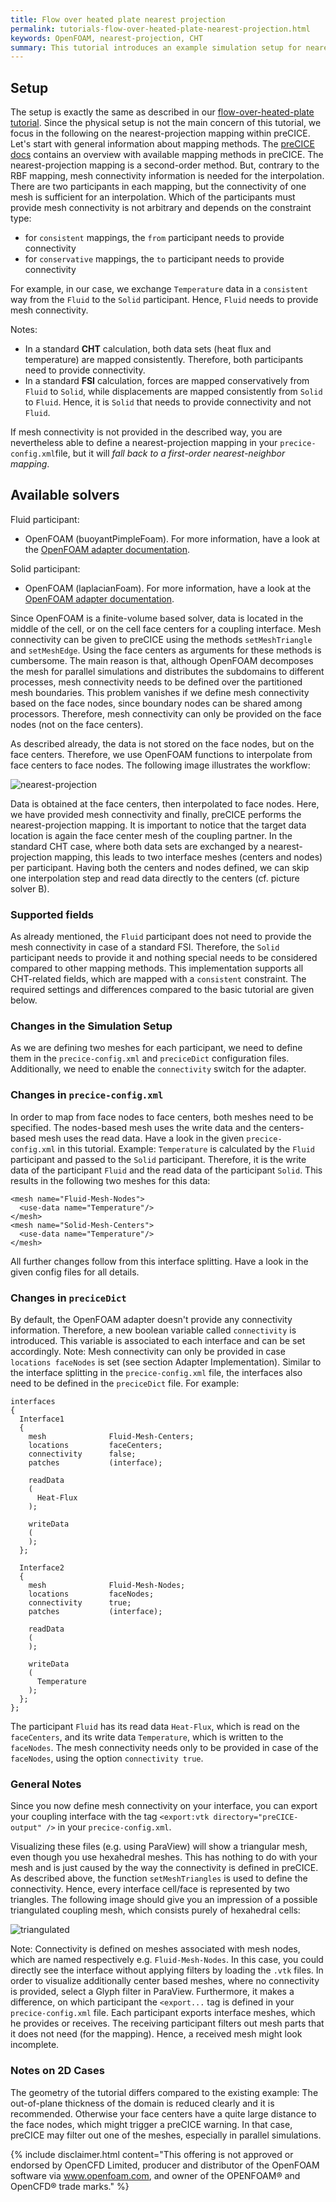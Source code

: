 ```yaml
---
title: Flow over heated plate nearest projection
permalink: tutorials-flow-over-heated-plate-nearest-projection.html
keywords: OpenFOAM, nearest-projection, CHT
summary: This tutorial introduces an example simulation setup for nearest-projection mapping with the OpenFOAM adapter. The demonstrated "flow over a heated plate" scenario is exactly the same as in the `buoyantPimpleFoam-laplacianFoam` tutorial (with a thinner plate). The following text explains the _general functionality_ of the adapter, the _current capability_ of the adapter and the necessary _changes in the tutorials_ for your own simulation.
---
```


## Setup

The setup is exactly the same as described in our [flow-over-heated-plate tutorial](tutorials-flow-over-heated-plate.html). Since the physical setup is not the main concern of this tutorial, we focus in the following on the nearest-projection mapping within preCICE. Let's start with general information about mapping methods. The [preCICE docs](configuration-mapping.html) contains an overview with available mapping methods in preCICE. The nearest-projection mapping is a second-order method. But, contrary to the RBF mapping, mesh connectivity information is needed for the interpolation.
There are two participants in each mapping, but the connectivity of one mesh is sufficient for an interpolation. Which of the participants must provide mesh connectivity is not arbitrary and depends on the constraint type:

- for `consistent` mappings, the `from` participant needs to provide connectivity
- for `conservative` mappings, the `to` participant needs to provide connectivity

For example, in our case, we exchange `Temperature` data in a `consistent` way from the `Fluid` to the `Solid` participant. Hence, `Fluid` needs to provide mesh connectivity.

Notes:

- In a standard **CHT** calculation, both data sets (heat flux and temperature) are mapped consistently. Therefore, both participants need to provide connectivity.
- In a standard **FSI** calculation, forces are mapped conservatively from `Fluid` to `Solid`, while displacements are mapped consistently from `Solid` to `Fluid`. Hence, it is `Solid` that needs to provide connectivity and not `Fluid`.

If mesh connectivity is not provided in the described way, you are nevertheless able to define a nearest-projection mapping in your `precice-config.xml`file, but it will _fall back to a first-order nearest-neighbor mapping_.

## Available solvers

Fluid participant:

* OpenFOAM (buoyantPimpleFoam). For more information, have a look at the [OpenFOAM adapter documentation](adapter-openfoam-overview.html).

Solid participant:

* OpenFOAM (laplacianFoam). For more information, have a look at the [OpenFOAM adapter documentation](adapter-openfoam-overview.html).

Since OpenFOAM is a finite-volume based solver, data is located in the middle of the cell, or on the cell face centers for a coupling interface. Mesh connectivity can be given to preCICE using the methods `setMeshTriangle` and `setMeshEdge`. Using the face centers as arguments for these methods is cumbersome. The main reason is that, although OpenFOAM decomposes the mesh for parallel simulations and distributes the subdomains to different processes, mesh connectivity needs to be defined over the partitioned mesh boundaries. This problem vanishes if we define mesh connectivity based on the face nodes, since boundary nodes can be shared among processors. Therefore, mesh connectivity can only be provided on the face nodes (not on the face centers).

As described already, the data is not stored on the face nodes, but on the face centers. Therefore, we use OpenFOAM functions to interpolate from face centers to face nodes. The following image illustrates the workflow:

![nearest-projection](https://user-images.githubusercontent.com/33414590/55965109-3402b600-5c76-11e9-87eb-0cdb10b55f7b.png)

Data is obtained at the face centers, then interpolated to face nodes. Here, we have provided mesh connectivity and finally, preCICE performs the nearest-projection mapping.
It is important to notice that the target data location is again the face center mesh of the coupling partner. In the standard CHT case, where both data sets are exchanged by a nearest-projection mapping, this leads to two interface meshes (centers and nodes) per participant. Having both the centers and nodes defined, we can skip one interpolation step and read data directly to the centers (cf. picture solver B).

### Supported fields
As already mentioned, the `Fluid` participant does not need to provide the mesh connectivity in case of a standard FSI. Therefore, the `Solid` participant needs to provide it and nothing special needs to be considered compared to other mapping methods.
This implementation supports all CHT-related fields, which are mapped with a `consistent` constraint. The required settings and differences compared to the basic tutorial are given below.

### Changes in the Simulation Setup

As we are defining two meshes for each participant, we need to define them in the `precice-config.xml` and `preciceDict` configuration files. Additionally, we need to enable the `connectivity` switch for the adapter.

### Changes in `precice-config.xml`
In order to map from face nodes to face centers, both meshes need to be specified. The nodes-based mesh uses the write data and the centers-based mesh uses the read data. Have a look in the given `precice-config.xml` in this tutorial. Example: `Temperature` is calculated by the `Fluid` participant and passed to the `Solid` participant. Therefore, it is the write data of the participant `Fluid` and the read data of the participant `Solid`. This results in the following two meshes for this data:
```
<mesh name="Fluid-Mesh-Nodes">
  <use-data name="Temperature"/>
</mesh>
<mesh name="Solid-Mesh-Centers">
  <use-data name="Temperature"/>
</mesh>
```
All further changes follow from this interface splitting. Have a look in the given config files for all details.

### Changes in `preciceDict`

By default, the OpenFOAM adapter doesn't provide any connectivity information. Therefore, a new boolean variable called `connectivity` is introduced. This variable is associated to each interface and can be set accordingly. Note: Mesh connectivity can only be provided in case `locations faceNodes` is set (see section Adapter Implementation). Similar to the interface splitting in the `precice-config.xml` file, the interfaces also need to be defined in the `preciceDict` file. For example:

```
interfaces
{
  Interface1
  {
    mesh              Fluid-Mesh-Centers;
    locations         faceCenters;
    connectivity      false;
    patches           (interface);

    readData
    (
      Heat-Flux
    );

    writeData
    (
    );
  };

  Interface2
  {
    mesh              Fluid-Mesh-Nodes;
    locations         faceNodes;
    connectivity      true;
    patches           (interface);

    readData
    (
    );

    writeData
    (
      Temperature
    );
  };
};
```
The participant `Fluid` has its read data `Heat-Flux`, which is read on the `faceCenters`, and its write data `Temperature`, which is written to the `faceNodes`. The mesh connectivity needs only to be provided in case of the `faceNodes`, using the option `connectivity true`.

### General Notes

Since you now define mesh connectivity on your interface, you can export your coupling interface with the tag `<export:vtk directory="preCICE-output" />` in your `precice-config.xml`.

Visualizing these files (e.g. using ParaView) will show a triangular mesh, even though you use hexahedral meshes. This has nothing to do with your mesh and is just caused by the way the connectivity is defined in preCICE. As described above, the function `setMeshTriangles` is used to define the connectivity. Hence, every interface cell/face is represented by two triangles. The following image should give you an impression of a possible triangulated coupling mesh, which consists purely of hexahedral cells:

![triangulated](https://user-images.githubusercontent.com/33414590/55974257-96b07d80-5c87-11e9-9965-972b922c483d.png)

Note: Connectivity is defined on meshes associated with mesh nodes, which are named respectively e.g. `Fluid-Mesh-Nodes`. In this case, you could directly see the interface without applying filters by loading the `.vtk` files. In order to visualize additionally center based meshes, where no connectivity is provided, select a Glyph filter in ParaView. Furthermore, it makes a difference, on which participant the `<export...` tag is defined in your `precice-config.xml` file. Each participant exports interface meshes, which he provides or receives. The receiving participant filters out mesh parts that it does not need (for the mapping). Hence, a received mesh might look incomplete.

### Notes on 2D Cases

The geometry of the tutorial differs compared to the existing example: The out-of-plane thickness of the domain is reduced clearly and it is recommended. Otherwise your face centers have a quite large distance to the face nodes, which might trigger a preCICE warning. In that case, preCICE may filter out one of the meshes, especially in parallel simulations.  

{% include disclaimer.html content="This offering is not approved or endorsed by OpenCFD Limited, producer and distributor of the OpenFOAM software via www.openfoam.com, and owner of the OPENFOAM®  and OpenCFD®  trade marks." %}
